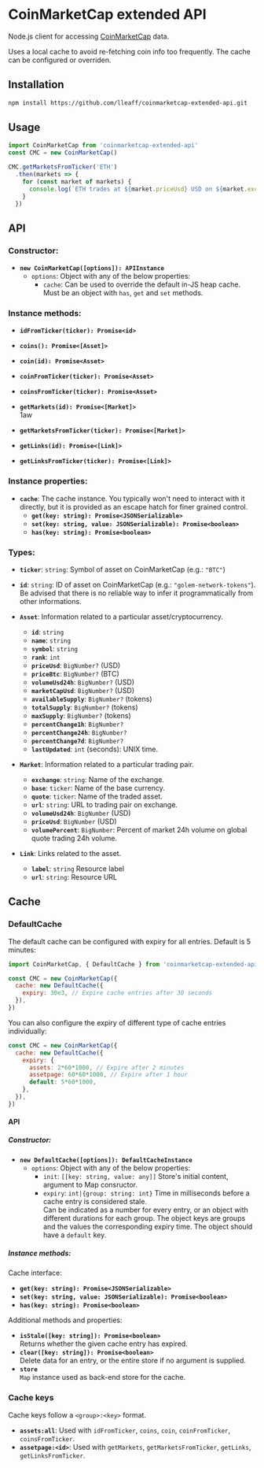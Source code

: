 # CoinMarketCap extended API

Node.js client for accessing [CoinMarketCap](https://coinmarketcap.com/) data.

Uses a local cache to avoid re-fetching coin info too frequently.
The cache can be configured or overriden.

## Installation

```sh
npm install https://github.com/lleaff/coinmarketcap-extended-api.git
```

## Usage

```javascript
import CoinMarketCap from 'coinmarketcap-extended-api'
const CMC = new CoinMarketCap()

CMC.getMarketsFromTicker('ETH')
  .then(markets => {
    for (const market of markets) {
      console.log(`ETH trades at ${market.priceUsd} USD on ${market.exchange}.`)
    }
  })
```

## API

### Constructor:

* **`new CoinMarketCap([options]): APIInstance`**  
  * `options`: Object with any of the below properties:  
    * `cache`: Can be used to override the default in-JS heap cache.  
               Must be an object with `has`, `get` and `set` methods.  

### Instance methods:

* **`idFromTicker(ticker): Promise<id>`**  

* **`coins(): Promise<[Asset]>`**  

* **`coin(id): Promise<Asset>`**  

* **`coinFromTicker(ticker): Promise<Asset>`**  

* **`coinsFromTicker(ticker): Promise<Asset>`**  

* **`getMarkets(id): Promise<[Market]>`**  
1aw
* **`getMarketsFromTicker(ticker): Promise<[Market]>`**  

* **`getLinks(id): Promise<[Link]>`**  

* **`getLinksFromTicker(ticker): Promise<[Link]>`**  

### Instance properties:

* **`cache`**: The cache instance. You typically won't need to interact with it directly, but it is provided as an escape hatch for finer grained control.  
  * **`get(key: string): Promise<JSONSerializable>`**  
  * **`set(key: string, value: JSONSerializable): Promise<boolean>`**  
  * **`has(key: string): Promise<boolean>`**  

### Types:

* **`ticker`**: `string`: Symbol of asset on CoinMarketCap (e.g.: `"BTC"`)  

* **`id`**: `string`: ID of asset on CoinMarketCap (e.g.: `"golem-network-tokens"`). Be advised that there is no reliable way to infer it programmatically from other informations.  

* **`Asset`**: Information related to a particular asset/cryptocurrency.
  * **`id`**: `string`
  * **`name`**: `string`
  * **`symbol`**: `string`
  * **`rank`**: `int`
  * **`priceUsd`**: `BigNumber?` (USD)
  * **`priceBtc`**: `BigNumber?` (BTC)
  * **`volumeUsd24h`**: `BigNumber?` (USD)
  * **`marketCapUsd`**: `BigNumber?` (USD)
  * **`availableSupply`**: `BigNumber?` (tokens)
  * **`totalSupply`**: `BigNumber?` (tokens)
  * **`maxSupply`**: `BigNumber?` (tokens)
  * **`percentChange1h`**: `BigNumber?`
  * **`percentChange24h`**: `BigNumber?`
  * **`percentChange7d`**: `BigNumber?`
  * **`lastUpdated`**: `int` (seconds): UNIX time.

* **`Market`**: Information related to a particular trading pair.
  * **`exchange`**: `string`: Name of the exchange.
  * **`base`**: `ticker`: Name of the base currency.
  * **`quote`**: `ticker`: Name of the traded asset.
  * **`url`**: `string`: URL to trading pair on exchange.
  * **`volumeUsd24h`**: `BigNumber` (USD)
  * **`priceUsd`**: `BigNumber` (USD)
  * **`volumePercent`**: `BigNumber`: Percent of market 24h volume on global quote trading 24h volume.

* **`Link`**: Links related to the asset.
  * **`label`**: `string` Resource label
  * **`url`**: `string`: Resource URL

## Cache

### DefaultCache

The default cache can be configured with expiry for all entries. Default is 5 minutes: 

```javascript
import CoinMarketCap, { DefaultCache } from 'coinmarketcap-extended-api'

const CMC = new CoinMarketCap({
  cache: new DefaultCache({
    expiry: 30e3, // Expire cache entries after 30 seconds
  }),
})
```
You can also configure the expiry of different type of cache entries individually: 

```javascript
const CMC = new CoinMarketCap({
  cache: new DefaultCache({
    expiry: {
      assets: 2*60*1000, // Expire after 2 minutes
      assetpage: 60*60*1000, // Expire after 1 hour
      default: 5*60*1000,
    },
  }),
})
```

#### API

##### Constructor:
* **`new DefaultCache([options]): DefaultCacheInstance`**  
  * `options`: Object with any of the below properties:  
    * `init`: `[[key: string, value: any]]` Store's initial content, argument to Map consructor.
    * `expiry`: `int|{group: string: int}` Time in milliseconds before a cache entry is considered stale.  
      Can be indicated as a number for every entry, or an object with different durations for each group.
      The object keys are groups and the values the corresponding expiry time. The object should have a `default` key.

##### Instance methods:

Cache interface:  

* **`get(key: string): Promise<JSONSerializable>`**  
* **`set(key: string, value: JSONSerializable): Promise<boolean>`**  
* **`has(key: string): Promise<boolean>`**  

Additional methods and properties:  

* **`isStale([key: string]): Promise<boolean>`**  
    Returns whether the given cache entry has expired.
* **`clear([key: string]): Promise<boolean>`**  
    Delete data for an entry, or the entire store if no argument is supplied.
* **`store`**  
    `Map` instance used as back-end store for the cache.


### Cache keys

Cache keys follow a `<group>:<key>` format.

* **`assets:all`**: Used with `idFromTicker`, `coins`, `coin`, `coinFromTicker`, `coinsFromTicker`.
* **`assetpage:<id>`**: Used with `getMarkets`, `getMarketsFromTicker`, `getLinks`, `getLinksFromTicker`.
